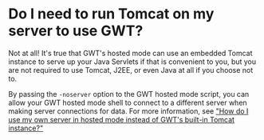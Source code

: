 # Do I need to run Tomcat on my server to use GWT? #

Not at all! It's true that GWT's hosted mode can use an embedded Tomcat instance to serve up your Java Servlets if that is convenient to you, but you are not required to use Tomcat, J2EE, or even Java at all if you choose not to.

By passing the `-noserver` option to the GWT hosted mode script, you can allow your GWT hosted mode shell to connect to a different server when making server connections for data. For more information, see ["How do I use my own server in hosted mode instead of GWT's built-in Tomcat instance?"](FAQ_HostedModeNoServer.md)